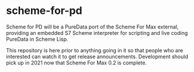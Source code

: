 # scheme-for-pd
Scheme for PD will be a PureData port of the Scheme For Max external, providing an embedded S7 Scheme interpreter for scripting and live coding PureData in Scheme Lisp. 

This repository is here prior to anything going in it so that people who are interested can watch it to get release announcements. Development should pick up in 2021 now that Scheme For Max 0.2 is complete.
